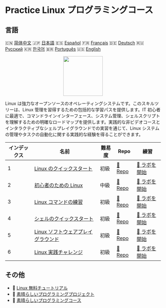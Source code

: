 # Practice Linux プログラミングコース

## 言語

🇨🇳 [简体中文](README_zh.md) 🇯🇵 [日本語](README_ja.md) 🇪🇸 [Español](README_es.md) 🇫🇷 [Français](README_fr.md) 🇩🇪 [Deutsch](README_de.md) 🇷🇺 [Русский](README_ru.md) 🇰🇷 [한국어](README_ko.md) 🇧🇷 [Português](README_pt.md) 🇺🇸 [English](README.md) 

<div align="center">
<img width="128px" src="https://file.labex.io/path/k5LXo5b82pJm.png">
</div>

Linux は強力なオープンソースのオペレーティングシステムです。このスキルツリーは、Linux 管理を習得するための包括的な学習パスを提供します。IT 初心者に最適で、コマンドラインインターフェース、システム管理、シェルスクリプトを理解するための明確なロードマップを提供します。実践的な非ビデオコースとインタラクティブなシェルプレイグラウンドでの実習を通じて、Linux システムの管理やタスクの自動化に関する実践的な経験を得ることができます。

|   インデックス | 名前                                                                                         | 難易度   | Repo                                                                          | 練習                                                                              |
|----------------|----------------------------------------------------------------------------------------------|----------|-------------------------------------------------------------------------------|-----------------------------------------------------------------------------------|
|              1 | [Linux のクイックスタート](https://labex.io/ja/courses/quick-start-with-linux)               | 初級     | [🔗 Repo](https://github.com/labex-labs/quick-start-with-linux)               | [🚀 ラボを開始](https://labex.io/ja/courses/quick-start-with-linux)               |
|              2 | [初心者のための Linux](https://labex.io/ja/courses/linux-for-noobs)                          | 中級     | [🔗 Repo](https://github.com/labex-labs/linux-for-noobs)                      | [🚀 ラボを開始](https://labex.io/ja/courses/linux-for-noobs)                      |
|              3 | [Linux コマンドの練習](https://labex.io/ja/courses/linux-basic-commands-practice-online)     | 初級     | [🔗 Repo](https://github.com/labex-labs/linux-basic-commands-practice-online) | [🚀 ラボを開始](https://labex.io/ja/courses/linux-basic-commands-practice-online) |
|              4 | [シェルのクイックスタート](https://labex.io/ja/courses/quick-start-with-shell)               | 初級     | [🔗 Repo](https://github.com/labex-labs/quick-start-with-shell)               | [🚀 ラボを開始](https://labex.io/ja/courses/quick-start-with-shell)               |
|              5 | [Linux ソフトウェアプレイグラウンド](https://labex.io/ja/courses/linux-software-playgrounds) | 初級     | [🔗 Repo](https://github.com/labex-labs/linux-software-playgrounds)           | [🚀 ラボを開始](https://labex.io/ja/courses/linux-software-playgrounds)           |
|              6 | [Linux 実践チャレンジ](https://labex.io/ja/courses/linux-practice-challenges)                | 初級     | [🔗 Repo](https://github.com/labex-labs/linux-practice-challenges)            | [🚀 ラボを開始](https://labex.io/ja/courses/linux-practice-challenges)            |

## その他

- 🔗 [Linux 無料チュートリアル](https://github.com/labex-labs/linux-free-tutorials)
- 🔗 [素晴らしいプログラミングプロジェクト](https://github.com/labex-labs/awesome-programming-projects)
- 🔗 [素晴らしいプログラミングコース](https://github.com/labex-labs/awesome-programming-courses)

